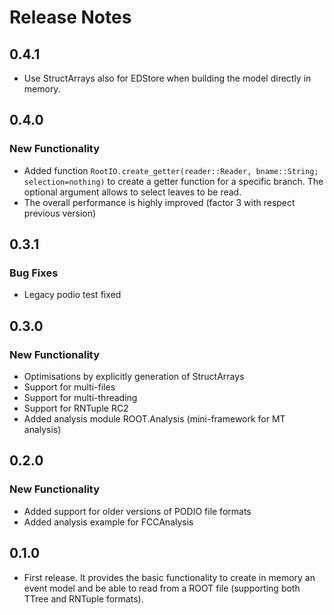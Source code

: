 
# Release Notes

## 0.4.1
- Use StructArrays also for EDStore when building the model directly in memory.


## 0.4.0
### New Functionality
- Added function `RootIO.create_getter(reader::Reader, bname::String; selection=nothing)` to create a getter function for a specific branch.
  The optional argument allows to select leaves to be read.
- The overall performance is highly improved (factor 3 with respect previous version)

## 0.3.1
### Bug Fixes
- Legacy podio test fixed

## 0.3.0
### New Functionality
- Optimisations by explicitly generation of StructArrays
- Support for multi-files
- Support for multi-threading
- Support for RNTuple RC2
- Added analysis module ROOT.Analysis (mini-framework for MT analysis)

## 0.2.0
### New Functionality
- Added support for older versions of PODIO file formats
- Added analysis example for FCCAnalysis

## 0.1.0
- First release. It provides the basic functionality to create in memory an event model and be able to read from a ROOT file (supporting both TTree and RNTuple formats).
